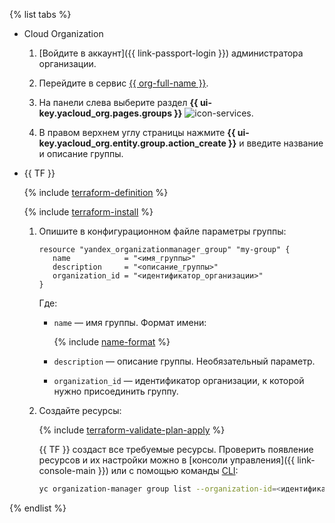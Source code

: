 {% list tabs %}

- Cloud Organization

    1. [Войдите в аккаунт]({{ link-passport-login }}) администратора организации.

    1. Перейдите в сервис [{{ org-full-name }}]({{link-org-main}}).

    1. На панели слева выберите раздел **{{ ui-key.yacloud_org.pages.groups }}** ![icon-services](../../_assets/organization/icon-groups.svg).

    1. В правом верхнем углу страницы нажмите **{{ ui-key.yacloud_org.entity.group.action_create }}** и введите название и описание группы.

- {{ TF }}

  {% include [terraform-definition](../../_tutorials/terraform-definition.md) %}

  {% include [terraform-install](../../_includes/terraform-install.md) %}

  1. Опишите в конфигурационном файле параметры группы:

     ```hcl
     resource "yandex_organizationmanager_group" "my-group" {
        name            = "<имя_группы>"
        description     = "<описание_группы>"
        organization_id = "<идентификатор_организации>"
     }
     ```

     Где: 

     * `name` — имя группы. Формат имени:

        {% include [name-format](../../_includes/name-format.md) %}

     * `description` — описание группы. Необязательный параметр.
     * `organization_id` — идентификатор организации, к которой нужно присоединить группу.

  1. Создайте ресурсы:

      {% include [terraform-validate-plan-apply](../../_tutorials/terraform-validate-plan-apply.md) %}
      
      {{ TF }} создаст все требуемые ресурсы. Проверить появление ресурсов и их настройки можно в [консоли управления]({{ link-console-main }}) или с помощью команды [CLI](../../cli/quickstart.md):

      ```bash
      yc organization-manager group list --organization-id=<идентификатор_организации>
      ```

{% endlist %}